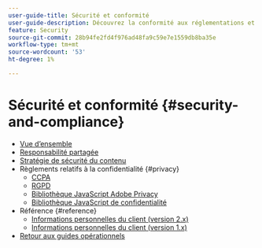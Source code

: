 ```yaml
---
user-guide-title: Sécurité et conformité
user-guide-description: Découvrez la conformité aux réglementations et les responsabilités du marché pour la maintenance d’un projet Adobe Commerce sécurisé.
feature: Security
source-git-commit: 28b94fe2fd4f976ad48fa9c59e7e1559db8ba35e
workflow-type: tm+mt
source-wordcount: '53'
ht-degree: 1%

---
```



# Sécurité et conformité {#security-and-compliance}

- [Vue d’ensemble](overview.md)
- [Responsabilité partagée](shared-responsibility.md)
- [Stratégie de sécurité du contenu](content-security-policy.md)
- Règlements relatifs à la confidentialité {#privacy}
   - [CCPA](privacy/ccpa.md)
   - [RGPD](privacy/gdpr.md)
   - [Bibliothèque JavaScript Adobe Privacy](privacy/adobe-javascript-library.md)
   - [Bibliothèque JavaScript de confidentialité](privacy/javascript-library.md)
- Référence {#reference}
   - [Informations personnelles du client (version 2.x)](privacy/data-m2.md)
   - [Informations personnelles du client (version 1.x)](privacy/data-m1.md)
- [Retour aux guides opérationnels](https://experienceleague.adobe.com/docs/commerce-operations/operational-guides/home.html?lang=fr)
